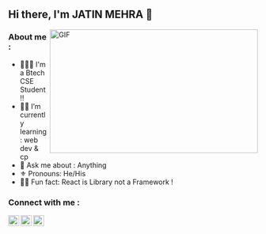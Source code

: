 ## Hi there, I'm JATIN MEHRA 👋 

<img align="right" width=420px alt="GIF" src="https://tenor.com/view/haikyuu-anime-volleyball-spike-hinata-shouyou-gif-17509691"  height="250"/>

### About me :

- 👨🏻‍🎓 I'm a Btech CSE Student !! 
- 🐱‍💻 I’m currently learning : web dev & cp
- 💬 Ask me about : Anything
- ⚜ Pronouns: He/His
- 🐱‍🚀 Fun fact: React is Library not a Framework !


### Connect with me :

[<img align="left" alt="JATIN | LinkedIn" width="22px" src="https://www.linkedin.com/favicon.ico"/>][linkedin]
[<img align="left" alt="JATIN | Instagram" width="22px" src="https://www.instagram.com/favicon.ico" />][instagram]
[<img align="left" alt="JATIN | Gmail" width="22px" src="https://ssl.gstatic.com/ui/v1/icons/mail/rfr/gmail.ico" />](mailto:mehrajatin142002@gmail.com) 




[instagram]: https://www.instagram.com/jatin6911
[linkedin]: https://www.linkedin.com/in/jatin-mehra-9a5392211


<!-- ![gif](https://media.giphy.com/media/KX81UwrGWMbGH0WvWR/giphy.gif) -->
